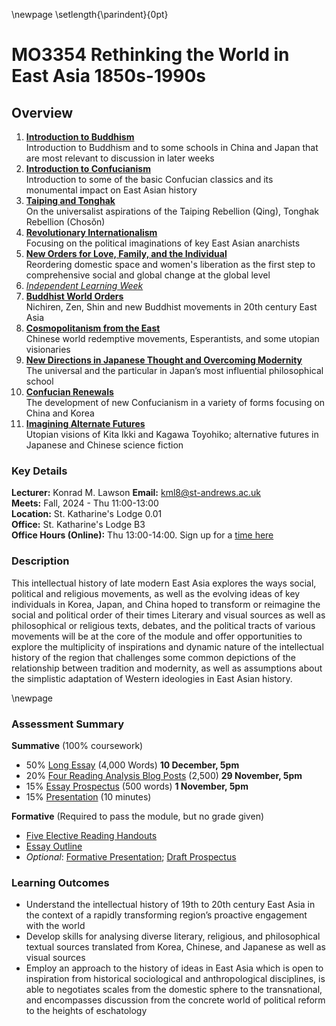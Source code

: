 \newpage
\setlength{\parindent}{0pt}
# MO3354 Rethinking the World in East Asia 1850s-1990s

## Overview

1.	[**Introduction to Buddhism**](#buddhism)  
Introduction to Buddhism and to some schools in China and Japan that are most relevant to discussion in later weeks
2.	[**Introduction to Confucianism**](#confucianism)  
Introduction to some of the basic Confucian classics and its monumental impact on East Asian history
3.	[**Taiping and Tonghak**](#taiping)  
On the universalist aspirations of the Taiping Rebellion (Qing), Tonghak Rebellion (Chosŏn)
4.	[**Revolutionary Internationalism**](#rev)  
Focusing on the political imaginations of key East Asian anarchists
5.	[**New Orders for Love, Family, and the Individual**](#love)  
Reordering domestic space and women's liberation as the first step to comprehensive social and global change at the global level
6.  [*Independent Learning Week*](#ilw)
7.	[**Buddhist World Orders**](#world)  
Nichiren, Zen, Shin and new Buddhist movements in 20th century East Asia
8.	[**Cosmopolitanism from the East**](#cosmo)  
Chinese world redemptive movements, Esperantists, and some utopian visionaries
9.	[**New Directions in Japanese Thought and Overcoming Modernity**](#new)  
The universal and the particular in Japan’s most influential philosophical school
10.	[**Confucian Renewals**](#renewals)   
The development of new Confucianism in a variety of forms focusing on China and Korea
11.	[**Imagining Alternate Futures**](#imagining)  
Utopian visions of Kita Ikki and Kagawa Toyohiko; alternative futures in Japanese and Chinese science fiction

### Key Details

**Lecturer:** Konrad M. Lawson **Email:** kml8@st-andrews.ac.uk  
**Meets:** Fall, 2024 - Thu 11:00-13:00  
**Location:** St. Katharine's Lodge 0.01  
**Office:** St. Katharine's Lodge B3   
**Office Hours (Online):** Thu 13:00-14:00. Sign up for a [time here](https://goo.gl/Rh19wj)

### Description

This intellectual history of late modern East Asia explores the ways social, political and religious movements, as well as the evolving ideas of key individuals in Korea, Japan, and China hoped to transform or reimagine the social and political order of their times Literary and visual sources as well as philosophical or religious texts, debates, and the political tracts of various movements will be at the core of the module and offer opportunities to explore the multiplicity of inspirations and dynamic nature of the intellectual history of the region that challenges some common depictions of the relationship between tradition and modernity, as well as assumptions about the simplistic adaptation of Western ideologies in East Asian history.

\newpage

### Assessment Summary

**Summative** (100% coursework)

- 50% [Long Essay](#longessay) (4,000 Words) **10 December, 5pm**
- 20% [Four Reading Analysis Blog Posts](#posts) (2,500) **29 November, 5pm**
- 15% [Essay Prospectus](#prospectus) (500 words) **1 November, 5pm**
- 15% [Presentation](#presentation) (10 minutes)

**Formative** (Required to pass the module, but no grade given) 
 
- [Five Elective Reading Handouts](#handouts)
- [Essay Outline](#outline)
- *Optional*: [Formative Presentation](#formativepres); [Draft Prospectus](#formative)


### Learning Outcomes

* Understand the intellectual history of 19th to 20th century East Asia in the context of a rapidly transforming region’s proactive engagement with the world
* Develop skills for analysing diverse literary, religious, and philosophical textual sources translated from Korea, Chinese, and Japanese as well as visual sources
* Employ an approach to the history of ideas in East Asia which is open to inspiration from historical sociological and anthropological disciplines, is able to negotiates scales from the domestic sphere to the transnational, and encompasses discussion from the concrete world of political reform to the heights of eschatology
